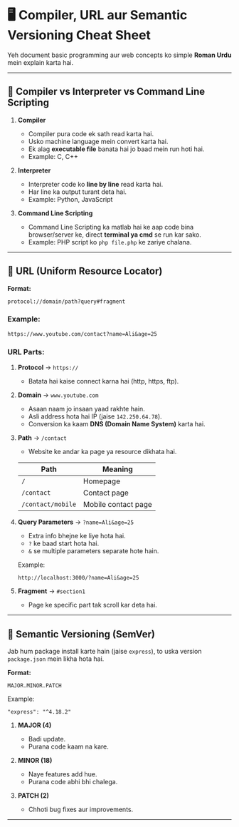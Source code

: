# 🖥️ Compiler, URL aur Semantic Versioning Cheat Sheet

Yeh document basic programming aur web concepts ko simple **Roman Urdu** mein explain karta hai.

---

## 🔹 Compiler vs Interpreter vs Command Line Scripting

1. **Compiler**

   * Compiler pura code ek sath read karta hai.
   * Usko machine language mein convert karta hai.
   * Ek alag **executable file** banata hai jo baad mein run hoti hai.
   * Example: C, C++

2. **Interpreter**

   * Interpreter code ko **line by line** read karta hai.
   * Har line ka output turant deta hai.
   * Example: Python, JavaScript

3. **Command Line Scripting**

   * Command Line Scripting ka matlab hai ke aap code bina browser/server ke, direct **terminal ya cmd** se run kar sako.
   * Example: PHP script ko `php file.php` ke zariye chalana.

---

## 🔹 URL (Uniform Resource Locator)

**Format:**

```
protocol://domain/path?query#fragment
```

### Example:

```
https://www.youtube.com/contact?name=Ali&age=25
```

### URL Parts:

1. **Protocol** → `https://`

   * Batata hai kaise connect karna hai (http, https, ftp).

2. **Domain** → `www.youtube.com`

   * Asaan naam jo insaan yaad rakhte hain.
   * Asli address hota hai IP (jaise `142.250.64.78`).
   * Conversion ka kaam **DNS (Domain Name System)** karta hai.

3. **Path** → `/contact`

   * Website ke andar ka page ya resource dikhata hai.

   | Path              | Meaning             |
   | ----------------- | ------------------- |
   | `/`               | Homepage            |
   | `/contact`        | Contact page        |
   | `/contact/mobile` | Mobile contact page |

4. **Query Parameters** → `?name=Ali&age=25`

   * Extra info bhejne ke liye hota hai.
   * `?` ke baad start hota hai.
   * `&` se multiple parameters separate hote hain.

   Example:

   ```
   http://localhost:3000/?name=Ali&age=25
   ```

5. **Fragment** → `#section1`

   * Page ke specific part tak scroll kar deta hai.

---

## 🔹 Semantic Versioning (SemVer)

Jab hum package install karte hain (jaise `express`), to uska version `package.json` mein likha hota hai.

**Format:**

```
MAJOR.MINOR.PATCH
```

Example:

```
"express": "^4.18.2"
```

1. **MAJOR (4)**

   * Badi update.
   * Purana code kaam na kare.

2. **MINOR (18)**

   * Naye features add hue.
   * Purana code abhi bhi chalega.

3. **PATCH (2)**

   * Chhoti bug fixes aur improvements.

---

